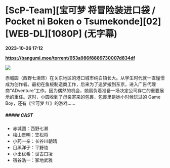 # [ScP-Team][宝可梦 将冒险装进口袋 / Pocket ni Boken o Tsumekonde][02][WEB-DL][1080P] (无字幕)

**2023-10-26 17:12**

**https://bangumi.moe/torrent/653a986f8889730007d834df**

![](https://s2.loli.net/2023/10/26/9kBmDyJq7fPpFLZ.jpg)

赤城圆（西野七濑饰）在关东地区的港口城市纯白镇长大。从学生时代就一直憧憬成为创作者。最初在鱼板制造商工作，后来为了追梦搬到东京，进入广告代理商“ADventure”工作。因为偶然的机会，她肩负着准备一场决定公司存亡的重要展示的重任。这时，小圆收到了母亲寄来的包裹，包裹里是她小时候玩过的 Game Boy，还有《宝可梦 红》的游戏……

##### \##### **CAST** #####

*   赤城圆：西野七濑
*   桧山景明：笠松将
*   小药一亲：长谷川朝晴
*   目黑洋子：平野绫
*   小出优希：世古口凌
*   宿谷浩一：冢地武雅
